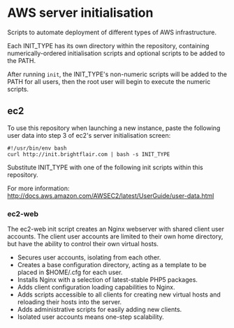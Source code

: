 # AWS server initialisation

Scripts to automate deployment of different types of AWS infrastructure.

Each INIT_TYPE has its own directory within the repository, containing numerically-ordered initialisation scripts and optional scripts to be added to the PATH.

After running `init`, the INIT_TYPE's non-numeric scripts will be added to the PATH for all users, then the root user will begin to execute the numeric scripts.

## ec2

To use this repository when launching a new instance, paste the following user data into step 3 of ec2's server initialisation screen:

```
#!/usr/bin/env bash
curl http://init.brightflair.com | bash -s INIT_TYPE
```

Substitute INIT_TYPE with one of the following init scripts within this repository.

For more information: http://docs.aws.amazon.com/AWSEC2/latest/UserGuide/user-data.html

### ec2-web

The ec2-web init script creates an Nginx webserver with shared client user accounts. The client user accounts are limited to their own home directory, but have the ability to control their own virtual hosts.

* Secures user accounts, isolating from each other.
* Creates a base configuration directory, acting as a template to be placed in $HOME/.cfg for each user.
* Installs Nginx with a selection of latest-stable PHP5 packages.
* Adds client configuration loading capabilities to Nginx.
* Adds scripts accessible to all clients for creating new virtual hosts and reloading their hosts into the server.
* Adds administrative scripts for easily adding new clients.
* Isolated user accounts means one-step scalability.
